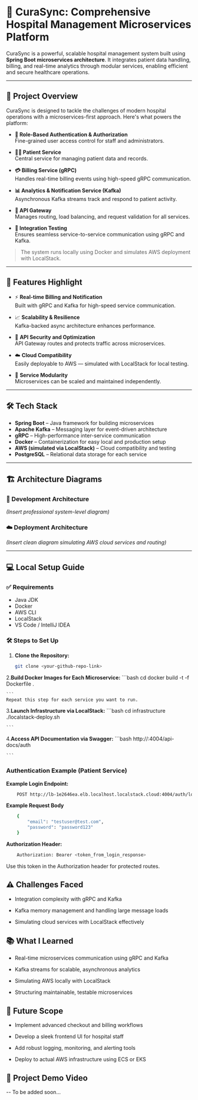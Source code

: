 # 🏥 CuraSync: Comprehensive Hospital Management Microservices Platform

CuraSync is a powerful, scalable hospital management system built using **Spring Boot microservices architecture**. It integrates patient data handling, billing, and real-time analytics through modular services, enabling efficient and secure healthcare operations.

---

## 🚀 Project Overview

CuraSync is designed to tackle the challenges of modern hospital operations with a microservices-first approach. Here's what powers the platform:

- **🔐 Role-Based Authentication & Authorization**  
  Fine-grained user access control for staff and administrators.

- **🧑‍⚕️ Patient Service**  
  Central service for managing patient data and records.

- **💳 Billing Service (gRPC)**  
  Handles real-time billing events using high-speed gRPC communication.

- **📊 Analytics & Notification Service (Kafka)**  
  Asynchronous Kafka streams track and respond to patient activity.

- **🚪 API Gateway**  
  Manages routing, load balancing, and request validation for all services.

- **🧪 Integration Testing**  
  Ensures seamless service-to-service communication using gRPC and Kafka.

> The system runs locally using Docker and simulates AWS deployment with LocalStack.

---

## 🌟 Features Highlight

- ⚡ **Real-time Billing and Notification**  
  Built with gRPC and Kafka for high-speed service communication.

- 📈 **Scalability & Resilience**  
  Kafka-backed async architecture enhances performance.

- 🔐 **API Security and Optimization**  
  API Gateway routes and protects traffic across microservices.

- ☁️ **Cloud Compatibility**  
  Easily deployable to AWS — simulated with LocalStack for local testing.

- 🧩 **Service Modularity**  
  Microservices can be scaled and maintained independently.

---

## 🛠️ Tech Stack

- **Spring Boot** – Java framework for building microservices  
- **Apache Kafka** – Messaging layer for event-driven architecture  
- **gRPC** – High-performance inter-service communication  
- **Docker** – Containerization for easy local and production setup  
- **AWS (simulated via LocalStack)** – Cloud compatibility and testing  
- **PostgreSQL** – Relational data storage for each service  

---

## 🏗️ Architecture Diagrams

### 🔧 Development Architecture  
_(Insert professional system-level diagram)_

### ☁️ Deployment Architecture  
_(Insert clean diagram simulating AWS cloud services and routing)_

---

## 💻 Local Setup Guide

### ✅ Requirements

- Java JDK  
- Docker  
- AWS CLI  
- LocalStack  
- VS Code / IntelliJ IDEA

### 🛠 Steps to Set Up

1. **Clone the Repository:**

   ```bash
   git clone <your-github-repo-link>
   ```
2.**Build Docker Images for Each Microservice:**
    ```bash
    cd <service-name>
    docker build -t <service-name> -f Dockerfile .

    ```
    Repeat this step for each service you want to run.

3.**Launch Infrastructure via LocalStack:**
    ```bash
    cd infrastructure
    ./localstack-deploy.sh

    ```

4.**Access API Documentation via Swagger:**
    ```bash
    http://<localhost-address>:4004/api-docs/auth
    
    ```

### Authentication Example (Patient Service)

**Example Login Endpoint:**
```bash
    POST http://lb-1e2646ea.elb.localhost.localstack.cloud:4004/auth/login

```
**Example Request Body**
```bash
    {
        "email": "testuser@test.com",
        "password": "password123"
    }

```

**Authorization Header:**
```bash
    Authorization: Bearer <token_from_login_response>
```
Use this token in the Authorization header for protected routes.

## ⚠️ Challenges Faced

- Integration complexity with gRPC and Kafka

- Kafka memory management and handling large message loads

- Simulating cloud services with LocalStack effectively

## 📚 What I Learned

- Real-time microservices communication using gRPC and Kafka

- Kafka streams for scalable, asynchronous analytics

- Simulating AWS locally with LocalStack

- Structuring maintainable, testable microservices

## 🚧 Future Scope

- Implement advanced checkout and billing workflows

- Develop a sleek frontend UI for hospital staff

- Add robust logging, monitoring, and alerting tools

- Deploy to actual AWS infrastructure using ECS or EKS

## 🎥 Project Demo Video

-- To be added soon...



